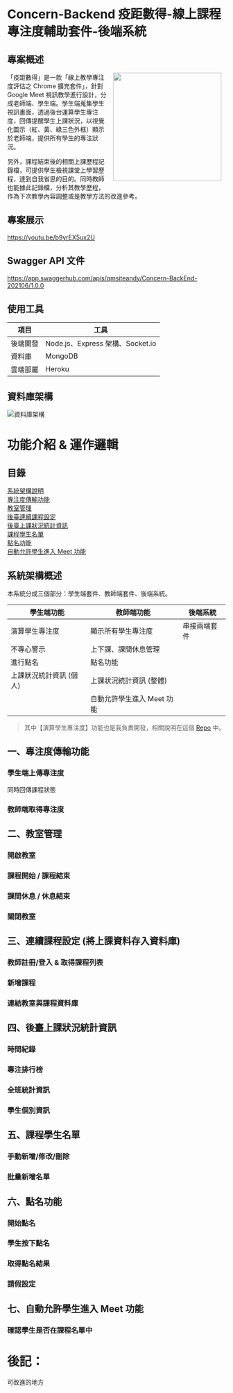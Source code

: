 # Concern-Backend 疫距數得-線上課程專注度輔助套件-後端系統 
## 專案概述
<img src="https://i.imgur.com/88WCXfj.png" align="right" width="250" style="margin: 0 10px 5px;">

「疫距數得」是一款「線上教學專注度評估之 Chrome 擴充套件」，針對 Google Meet 視訊教學進行設計，分成老師端、學生端。學生端蒐集學生視訊畫面，透過後台運算學生專注度，回傳提醒學生上課狀況，以視覺化圖示（紅、黃、綠三色外框）顯示於老師端，提供所有學生的專注狀況。

另外，課程結束後的相關上課歷程記錄檔，可提供學生檢視課堂上學習歷程，達到自我省思的目的。同時教師也能據此記錄檔，分析其教學歷程，作為下次教學內容調整或是教學方法的改進參考。

## 專案展示
https://youtu.be/b9yrEX5ux2U

## Swagger API 文件
https://app.swaggerhub.com/apis/qmsiteandy/Concern-BackEnd-202106/1.0.0

## 使用工具
項目       |工具
----------|----------------
後端開發   | Node.js、Express 架構、Socket.io
資料庫     | MongoDB
雲端部屬   | Heroku

## 資料庫架構
![資料庫架構]()

<!-- ======================================= -->

# 功能介紹 & 運作邏輯
## 目錄

[系統架構說明](#系統架構說明)  
[專注度傳輸功能](#一專注度傳輸功能)  
[教室管理](#二教室管理)  
[後臺連續課程設定](#三連續課程設定-將上課資料存入資料庫)  
[後臺上課狀況統計資訊](#四後臺上課狀況統計資訊)  
[課程學生名單](#五課程學生名單)  
[點名功能](#六點名功能)  
[自動允許學生進入 Meet 功能](#七自動允許學生進入-meet-功能)  

<!-- -------- -->
## 系統架構概述

本系統分成三個部分：學生端套件、教師端套件、後端系統。

學生端功能        |  教師端功能    | 後端系統  
-----------------|---------------|------
演算學生專注度    |  顯示所有學生專注度 | 串接兩端套件
不專心警示        | 上下課、課間休息管理|
進行點名         | 點名功能|  
上課狀況統計資訊 (個人)  | 上課狀況統計資訊 (整體)  |
&nbsp;          | 自動允許學生進入 Meet 功能|

> 其中【演算學生專注度】功能也是我負責開發，相關說明在這個 [Repo](https://github.com/qmsiteandy/concern-with-facemesh) 中。

<!-- -------- -->
## 一、專注度傳輸功能

### 學生端上傳專注度

同時回傳課程狀態

### 教師端取得專注度

<!-- -------- -->
## 二、教室管理

### 開啟教室

### 課程開始 / 課程結束

### 課間休息 / 休息結束

### 關閉教室

<!-- -------- -->
## 三、連續課程設定 (將上課資料存入資料庫)

### 教師註冊/登入 & 取得課程列表

### 新增課程

### 連結教室與課程資料庫

<!-- -------- -->
## 四、後臺上課狀況統計資訊

### 時間紀錄

### 專注排行榜

### 全班統計資訊

### 學生個別資訊

<!-- -------- -->
## 五、課程學生名單

### 手動新增/修改/刪除

### 批量新增名單

<!-- -------- -->
## 六、點名功能

### 開始點名

### 學生按下點名

### 取得點名結果

### 請假設定

<!-- -------- -->
## 七、自動允許學生進入 Meet 功能

### 確認學生是否在課程名單中

<!-- ======================================= -->
# 後記：
可改進的地方